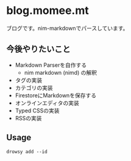 # blog.momee.mt
ブログです。nim-markdownでパースしています。

## 今後やりたいこと

- Markdown Parserを自作する
  - nim markdown (nimd) の解釈
- タグの実装
- カテゴリの実装
- FirestoreにMarkdownを保存する
- オンラインエディタの実装
- Typed CSSの実装
- RSSの実装

## Usage
`drowsy add --id`